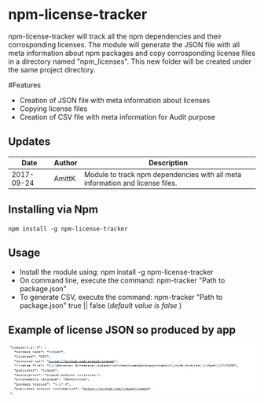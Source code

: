 # npm-license-tracker
npm-license-tracker will track all the npm dependencies and their corrosponding licenses.
The module will generate the JSON file with all meta information about npm packages and copy corrosponding license files in a directory named "npm_licenses". This new folder will be created under the same project directory.

#Features
<ul>
  <li>Creation of JSON file with meta information about licenses</li>
  <li>Copying license files</li>
  <li>Creation of CSV file with meta information for Audit purpose</li>
</ul>

## Updates
| Date				      | Author			      | Description							|
| ----------------- | ----------------- | ----------- |
| 2017-09-24		  	| AmittK		        | Module to track npm dependencies with all meta information and license files. |

## Installing via Npm

```
npm install -g npm-license-tracker
```

## Usage
- Install the module using: npm install -g npm-license-tracker
- On command line, execute the command: npm-tracker "Path to package.json"
- To generate CSV, execute the command: npm-tracker "Path to package.json" true || false (<em>default value is false </em>)

## Example of license JSON so produced by app
![Alt text](https://github.com/amittkSharma/npm-license-tracker/blob/master/images/license_json.PNG?raw=true "npm packages meta information")



